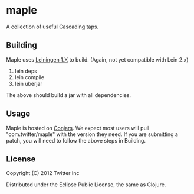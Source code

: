 # maple

A collection of useful Cascading taps.

## Building

Maple uses [Leiningen 1.X](https://github.com/technomancy/leiningen/) to build. (Again, not yet compatible with Lein 2.x)

1. lein deps
2. lein compile
3. lein uberjar

The above should build a jar with all dependencies. 

## Usage

Maple is hosted on [Conjars](http://conjars.org/com.twitter/maple).
We expect most users will pull "com.twitter/maple" with the version they need. If you are submitting a patch, you will
need to follow the above steps in Building.

## License

Copyright (C) 2012 Twitter Inc

Distributed under the Eclipse Public License, the same as Clojure.
